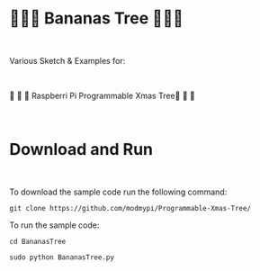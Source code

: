 # :banana::banana::banana: Bananas Tree :banana::banana::banana:

</BR>

Various Sketch &amp; Examples for:

</BR>

 :christmas_tree: :christmas_tree: :christmas_tree: Raspberri Pi Programmable Xmas Tree:christmas_tree: :christmas_tree: :christmas_tree: 
 
 
 </BR>
 
 # Download and Run

</BR>

To download the sample code run the following command:


`git clone https://github.com/modmypi/Programmable-Xmas-Tree/`


To run the sample code:


`cd BananasTree`



`sudo python BananasTree.py`


</BR>
